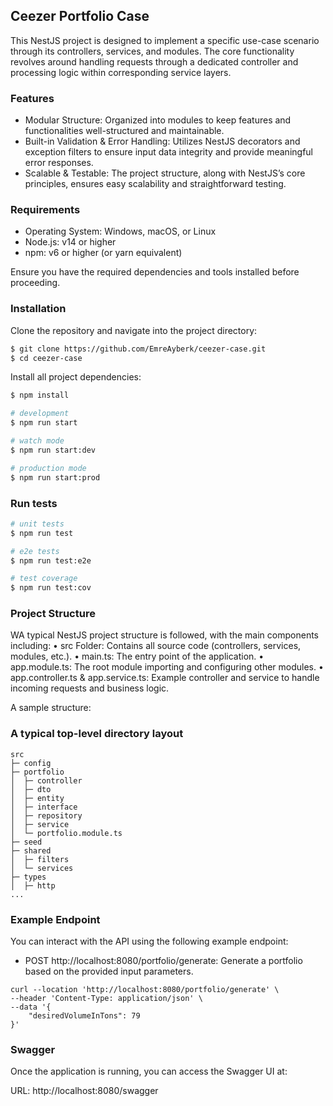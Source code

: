 ## Ceezer Portfolio Case

This NestJS project is designed to implement a specific use-case scenario through its controllers, services, and modules. The core functionality revolves around handling requests through a dedicated controller and processing logic within corresponding service layers.

### Features
- 	Modular Structure: Organized into modules to keep features and functionalities well-structured and maintainable.
- 	Built-in Validation & Error Handling: Utilizes NestJS decorators and exception filters to ensure input data integrity and provide meaningful error responses.
- 	Scalable & Testable: The project structure, along with NestJS’s core principles, ensures easy scalability and straightforward testing.

### Requirements
- 	Operating System: Windows, macOS, or Linux
- 	Node.js: v14 or higher
- 	npm: v6 or higher (or yarn equivalent)

Ensure you have the required dependencies and tools installed before proceeding.

### Installation

Clone the repository and navigate into the project directory:


```bash
$ git clone https://github.com/EmreAyberk/ceezer-case.git
$ cd ceezer-case
```

Install all project dependencies:

```bash
$ npm install
```


```bash
# development
$ npm run start

# watch mode
$ npm run start:dev

# production mode
$ npm run start:prod
```

### Run tests

```bash
# unit tests
$ npm run test

# e2e tests
$ npm run test:e2e

# test coverage
$ npm run test:cov
```

### Project Structure

WA typical NestJS project structure is followed, with the main components including:
•	src Folder: Contains all source code (controllers, services, modules, etc.).
•	main.ts: The entry point of the application.
•	app.module.ts: The root module importing and configuring other modules.
•	app.controller.ts & app.service.ts: Example controller and service to handle incoming requests and business logic.

A sample structure:

### A typical top-level directory layout
    src
    ├─ config
    ├─ portfolio
    │  ├─ controller
    │  ├─ dto
    │  ├─ entity
    │  ├─ interface
    │  ├─ repository
    │  ├─ service
    │  └─ portfolio.module.ts
    ├─ seed
    ├─ shared
    │  ├─ filters
    │  └─ services
    ├─ types
    │  ├─ http
    ...

### Example Endpoint

You can interact with the API using the following example endpoint:
-	POST http://localhost:8080/portfolio/generate: Generate a portfolio based on the provided input parameters.

```
curl --location 'http://localhost:8080/portfolio/generate' \
--header 'Content-Type: application/json' \
--data '{
    "desiredVolumeInTons": 79
}'
```

### Swagger

Once the application is running, you can access the Swagger UI at:

URL: http://localhost:8080/swagger


